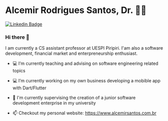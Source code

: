 
# Alcemir Rodrigues Santos, Dr. 👨‍💻

[![Linkedin Badge](https://img.shields.io/badge/-LinkedIn-blue?style=flat-square&logo=Linkedin&logoColor=white&link=https://www.linkedin.com/in/gustavo-rodrigues-644a35192/)](https://www.linkedin.com/in/alcemirsantos/)

### Hi there 👋 
I am currently a CS assistant professor at UESPI Piripiri. I'am also a software development, financial market and enterpreneurship enthusiast.

- 💻 I’m currently teaching and advising on software engineering related topics
- 💻 I’m currently working on my own business developing a mobible app with Dart/Flutter
- 🌱 I'm currently supervising the creation of a junior software development enterprise in my university

- 📫  Checkout my personal website: https://www.alcemirsantos.com.br



